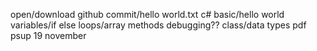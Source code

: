 open/download github
commit/hello world.txt
c# basic/hello world
variables/if else
loops/array
methods
debugging??
class/data types
pdf psup 19 november
